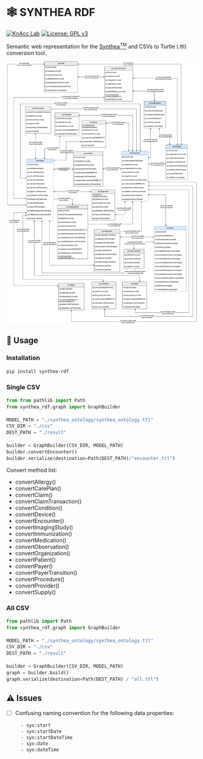# 🕸️ SYNTHEA RDF
[![KnAcc Lab](https://tinyurl.com/knacclogo)](https://knacc.umbc.edu/) [![License: GPL v3](https://img.shields.io/badge/License-GPLv3-blue.svg)](./LICENSE)

Semantic web representation for the [Synthea<sup>TM</sup>](https://github.com/synthetichealth/synthea) and CSVs to Turtle (.ttl) conversion tool.

![synthea_ontology](synthea_ontology/synthea_ontology.png)

## :hammer: Usage
### Installation
```bash
pip install synthea-rdf
```

### Single CSV
```python
from from pathlib import Path
from synthea_rdf.graph import GraphBuilder

MODEL_PATH = "./synthea_ontology/synthea_ontology.ttl"
CSV_DIR = "./csv"
DEST_PATH = "./result"

builder = GraphBuilder(CSV_DIR, MODEL_PATH)
builder.convertEncounter()
builder.serialize(destination=Path(DEST_PATH)/"encounter.ttl")
```

Convert method list:
- convertAllergy()
- convertCarePlan()
- convertClaim()
- convertClaimTransaction()
- convertCondition()
- convertDevice()
- convertEncounter()
- convertImagingStudy()
- convertImmunization()
- convertMedication()
- convertObservation()
- convertOrganization()
- convertPatient()
- convertPayer()
- convertPayerTransition()
- convertProcedure()
- convertProvider()
- convertSupply()

### All CSV
```python
from pathlib import Path
from synthea_rdf.graph import GraphBuilder

MODEL_PATH = "./synthea_ontology/synthea_ontology.ttl"
CSV_DIR = "./csv"
DEST_PATH = "./result"

builder = GraphBuilder(CSV_DIR, MODEL_PATH)
graph = builder.build()
graph.serialize(destination=Path(DEST_PATH) / "all.ttl")
```

## :warning: Issues
- [ ] Confusing naming convention for the following data properties:

        - syn:start
        - syn:startDate
        - syn:startDateTime
        - syn:date
        - syn:dateTime